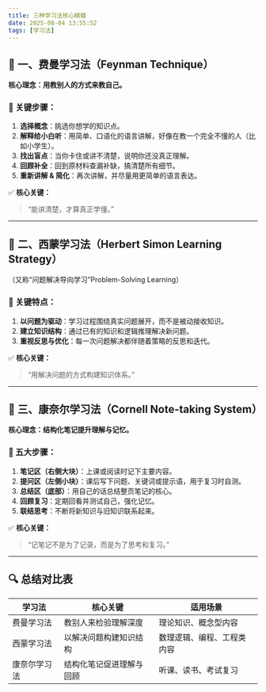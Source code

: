 ```yaml
---
title: 三种学习法核心精髓
date: 2025-08-04 13:55:52
tags: [学习法]
---
```


## 🧠 一、费曼学习法（Feynman Technique）

**核心理念：用教别人的方式来教自己。**

### 📌 关键步骤：
1. **选择概念**：挑选你想学的知识点。  
2. **解释给小白听**：用简单、口语化的语言讲解，好像在教一个完全不懂的人（比如小学生）。  
3. **找出盲点**：当你卡住或讲不清楚，说明你还没真正理解。  
4. **回顾补全**：回到原材料查漏补缺，搞清楚所有细节。  
5. **重新讲解 & 简化**：再次讲解，并尽量用更简单的语言表达。

✅ **核心关键：**  
> “能讲清楚，才算真正学懂。”

---

## 🧩 二、西蒙学习法（Herbert Simon Learning Strategy）

（又称“问题解决导向学习”Problem-Solving Learning）

### 📌 关键特点：
1. **以问题为驱动**：学习过程围绕真实问题展开，而不是被动接收知识。  
2. **建立知识结构**：通过已有的知识和逻辑推理解决新问题。  
3. **重视反思与优化**：每一次问题解决都伴随着策略的反思和迭代。

✅ **核心关键：**  
> “用解决问题的方式构建知识体系。”

---

## 📝 三、康奈尔学习法（Cornell Note-taking System）

**核心理念：结构化笔记提升理解与记忆。**

### 📌 五大步骤：
1. **笔记区（右侧大块）**：上课或阅读时记下主要内容。  
2. **提问区（左侧小块）**：课后写下问题、关键词或提示语，用于复习时自测。  
3. **总结区（底部）**：用自己的话总结整页笔记的核心。  
4. **回顾复习**：定期回看并测试自己，强化记忆。  
5. **联结思考**：不断将新知识与旧知识联系起来。

✅ **核心关键：**  
> “记笔记不是为了记录，而是为了思考和复习。”

---

## 🔍 总结对比表

| 学习法         | 核心关键                         | 适用场景                   |
|----------------|----------------------------------|----------------------------|
| 费曼学习法     | 教别人来检验理解深度             | 理论知识、概念型内容       |
| 西蒙学习法     | 以解决问题构建知识结构           | 数理逻辑、编程、工程类内容 |
| 康奈尔学习法   | 结构化笔记促进理解与回顾         | 听课、读书、考试复习       |
